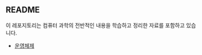 ## README
이 레포지토리는 컴퓨터 과학의 전반적인 내용을 학습하고 정리한 자료를 포함하고 있습니다.

- [운영체제](https://github.com/kyoung2log/CS/tree/main/%EC%9A%B4%EC%98%81%EC%B2%B4%EC%A0%9C)
